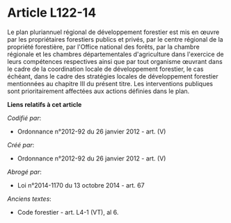 # Article L122-14

Le plan pluriannuel régional de développement forestier est mis en œuvre par les propriétaires forestiers publics et privés,
par le centre régional de la propriété forestière, par l'Office national des forêts, par la chambre régionale et les chambres
départementales d'agriculture dans l'exercice de leurs compétences respectives ainsi que par tout organisme œuvrant dans le
cadre de la coordination locale de développement forestier, le cas échéant, dans le cadre des stratégies locales de
développement forestier mentionnées au chapitre III du présent titre. Les interventions publiques sont prioritairement
affectées aux actions définies dans le plan.

**Liens relatifs à cet article**

_Codifié par_:

  - Ordonnance n°2012-92 du 26 janvier 2012 - art. (V)

_Créé par_:

  - Ordonnance n°2012-92 du 26 janvier 2012 - art. (V)

_Abrogé par_:

  - Loi n°2014-1170 du 13 octobre 2014 - art. 67

_Anciens textes_:

  - Code forestier - art. L4-1 (VT), al 6.
